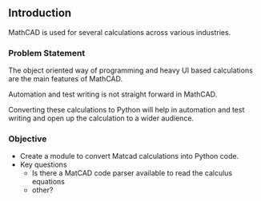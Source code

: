 ## Introduction

MathCAD is used for several calculations across various industries.

### Problem Statement

The object oriented way of programming and heavy UI based calculations are the main features of MathCAD.

Automation and test writing is not straight forward in MathCAD.

Converting these calculations to Python will help in automation and test writing and open up the calculation to a wider audience.

### Objective

- Create a module to convert Matcad calculations into Python code.
- Key questions
  - Is there a MatCAD code parser available to read the calculus equations
  - other?
